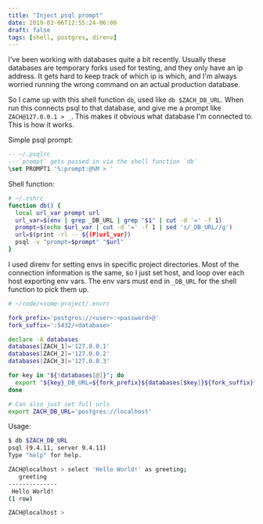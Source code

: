 ```yaml
---
title: "Inject psql prompt"
date: 2019-03-06T12:55:24-06:00
draft: false
tags: [shell, postgres, direnv]
---
```


I've been working with databases quite a bit recently. Usually these databases are temporary forks
used for testing, and they only have an ip address. It gets hard to keep track of which ip is which,
and I'm always worried running the wrong command on an actual production database.

So I came up with this shell function `db`, used like `db $ZACH_DB_URL`. When run this connects psql
to that database, and give me a prompt like `ZACH@127.0.0.1 > _`. This makes it obvious what database
I'm connected to. This is how it works.

Simple psql prompt:
```sql
-- ~/.psqlrc
-- `prompt` gets passed in via the shell function `db`
\set PROMPT1 '%:prompt:@%M > '
```

Shell function:
```sh
# ~/.zshrc
function db() {
  local url_var prompt url
  url_var=$(env | grep _DB_URL | grep "$1" | cut -d '=' -f 1)
  prompt=$(echo $url_var | cut -d '=' -f 1 | sed 's/_DB_URL//g')
  url=$(print -rl -- ${(P)url_var})
  psql -v "prompt=$prompt" "$url"
}
```

I used direnv for setting envs in specific project directories. Most of the connection information
is the same, so I just set host, and loop over each host exporting env vars. The env vars must end
in `_DB_URL` for the shell function to pick them up.

```sh
# ~/code/<some-project/.envrc

fork_prefix='postgres://<user>:<password>@'
fork_suffix=':5432/<database>'

declare -A databases
databases[ZACH_1]='127.0.0.1'
databases[ZACH_2]='127.0.0.2'
databases[ZACH_3]='127.0.0.3'

for key in "${!databases[@]}"; do
  export "${key}_DB_URL=${fork_prefix}${databases[$key]}${fork_suffix}"
done

# Can also just set full urls
export ZACH_DB_URL='postgres://localhost'
```

Usage:
```sh
$ db $ZACH_DB_URL
psql (9.4.11, server 9.4.11)
Type "help" for help.

ZACH@localhost > select 'Hello World!' as greeting;
   greeting
--------------
 Hello World!
(1 row)

ZACH@localhost >
```
